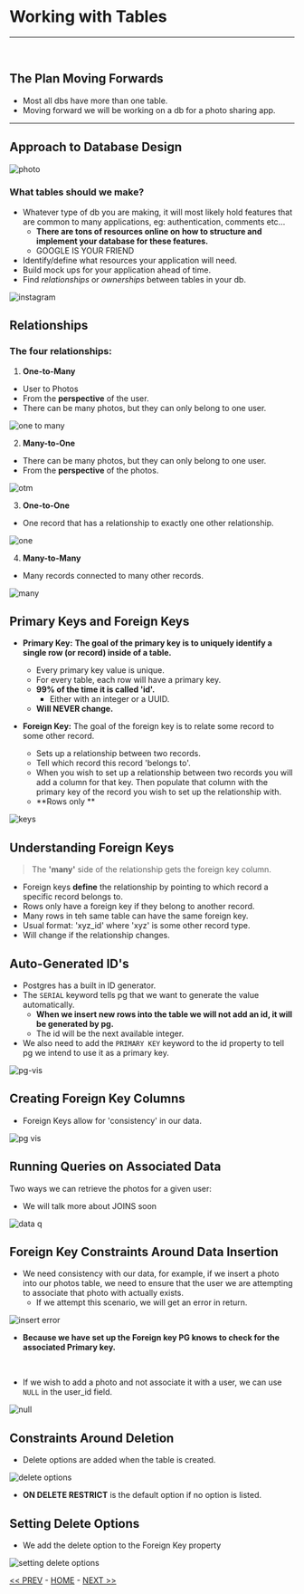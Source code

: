 # Working with Tables

<hr>
<br>

## The Plan Moving Forwards

- Most all dbs have more than one table.
- Moving forward we will be working on a db for a photo sharing app.

<hr>

## Approach to Database Design

![photo](../resources/photodb.JPG)

### What tables should we make?

- Whatever type of db you are making, it will most likely hold features that are common to many applications, eg: authentication, comments etc...
  - **There are tons of resources online on how to structure and implement your database for these features.**
  - GOOGLE IS YOUR FRIEND
- Identify/define what resources your application will need.
- Build mock ups for your application ahead of time.
- Find *relationships* or *ownerships* between tables in your db.

![instagram](../resources/insta.JPG)

## Relationships

### The four relationships:

1. **One-to-Many**
  - User to Photos
  - From the **perspective** of the user.
  - There can be many photos, but they can only belong to one user.

![one to many](../resources/one-to-many.JPG)

2. **Many-to-One**
  - There can be many photos, but they can only belong to one user.
  - From the **perspective** of the photos.

![otm](../resources/otm-mto.JPG)

3. **One-to-One** 
  - One record that has a relationship to exactly one other relationship.

![one](../resources/one-to-one.JPG)

4. **Many-to-Many**
  - Many records connected to many other records.

![many](../resources/many-to-many.JPG)

## Primary Keys and Foreign Keys

- **Primary Key:** **The goal of the primary key is to uniquely identify a single row (or record) inside of a table.**
  - Every primary key value is unique.
  - For every table, each row will have a primary key.
  - **99% of the time it is called 'id'.**
    - Either with an integer or a UUID.
  - **Will NEVER change.**

- **Foreign Key:** The goal of the foreign key is to relate some record to some other record.
  - Sets up a relationship between two records.
  - Tell which record this record 'belongs to'.
  - When you wish to set up a relationship between two records you will add a column for that key. Then populate that column with the primary key of the record you wish to set up the relationship with.
  - **Rows only **

![keys](../resources/keys.JPG)

## Understanding Foreign Keys

> The **'many'** side of the relationship gets the foreign key column.

- Foreign keys **define** the relationship by pointing to which record a specific record belongs to.
- Rows only have a foreign key if they belong to another record.
- Many rows in teh same table can have the same foreign key.
- Usual format: 'xyz_id' where 'xyz' is some other record type.
- Will change if the relationship changes.

## Auto-Generated ID's

- Postgres has a built in ID generator.
- The `SERIAL` keyword tells pg that we want to generate the value automatically.
  - **When we insert new rows into the table we will not add an id, it will be generated by pg.**
  - The id will be the next available integer.
- We also need to add the `PRIMARY KEY` keyword to the id property to tell pg we intend to use it as a primary key.

![pg-vis](../resources/pg-vis-2.jpg)

## Creating Foreign Key Columns

- Foreign Keys allow for 'consistency' in our data.

![pg vis](../resources/pg-vis-3.jpg)

## Running Queries on Associated Data 

Two ways we can retrieve the photos for a given user:
  - We will talk more about JOINS soon

![data q](../resources/data_q.JPG)

## Foreign Key Constraints Around Data Insertion

- We need consistency with our data, for example, if we insert a photo into our photos table, we need to ensure that the user we are attempting to associate that photo with actually exists.
  - If we attempt this scenario, we will get an error in return.

![insert error](../resources/insert_error.JPG)

- **Because we have set up the Foreign key PG knows to check for the associated Primary key.**

<br>

- If we wish to add a photo and not associate it with a user, we can use `NULL` in the user_id field.

![null](../resources/null.JPG)

## Constraints Around Deletion

- Delete options are added when the table is created.

![delete options](../resources/delete_options.JPG)

- **ON DELETE RESTRICT** is the default option if no option is listed.

## Setting Delete Options

- We add the delete option to the Foreign Key property

![setting delete options](../resources/setting_delete_options.JPG)

[<< PREV](../2_Filtering_Records/index.md) - [HOME](../Frontpage/index.md) - [NEXT >>](../4_Relating_Records/index.md)